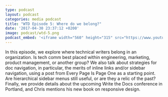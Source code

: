 ```yaml
---
type: podcast
layout: podcast
categories: media podcast
title: "WTD Episode 5: Where do we belong?"
date: '2017-04-30 23:37:12 +0200'
image: podcast/wtd-5.png
podcast_embed: '<iframe width="560" height="315" src="https://www.youtube.com/embed/EpRkt7zDRC4" frameborder="0" allowfullscreen></iframe>'
---
```


In this episode, we explore where technical writers belong in an organization. Is tech comm best placed within engineering, marketing, product management, or another group? We also talk about strategies for doc navigation, in particular, the merits of inline links and/or sidebar navigation, using a post from Every Page Is Page One as a starting point. Are hierarchical sidebar menus still useful, or are they a relic of the past? Finally, we provide details about the upcoming Write the Docs conference in Portland, and Chris mentions his new book on responsive design. 

